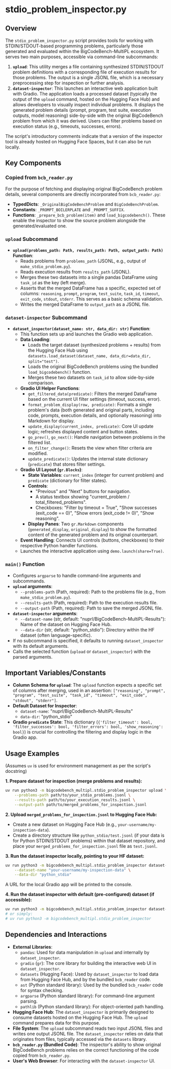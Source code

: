 # stdio_problem_inspector.py

## Overview

The `stdio_problem_inspector.py` script provides tools for working with STDIN/STDOUT-based programming problems, particularly those generated and evaluated within the BigCodeBench-MultiPL ecosystem. It serves two main purposes, accessible via command-line subcommands:

1.  **`upload`**: This utility merges a file containing synthesized STDIN/STDOUT problem definitions with a corresponding file of execution results for those problems. The output is a single JSONL file, which is a necessary preprocessing step for inspection or further analysis.
2.  **`dataset-inspector`**: This launches an interactive web application built with Gradio. The application loads a processed dataset (typically the output of the `upload` command, hosted on the Hugging Face Hub) and allows developers to visually inspect individual problems. It displays the generated problem details (prompt, program, test suite, execution outputs, model reasoning) side-by-side with the original BigCodeBench problem from which it was derived. Users can filter problems based on execution status (e.g., timeouts, successes, errors).

The script's introductory comments indicate that a version of the inspector tool is already hosted on Hugging Face Spaces, but it can also be run locally.

## Key Components

### Copied from `bcb_reader.py`

For the purpose of fetching and displaying original BigCodeBench problem details, several components are directly incorporated from `bcb_reader.py`:
-   **TypedDicts**: `_OriginalBigCodeBenchProblem` and `BigCodeBenchProblem`.
-   **Constants**: `_PROMPT_BOILERPLATE` and `_PROMPT_SUFFIX`.
-   **Functions**: `_prepare_bcb_problem(item)` and `load_bigcodebench()`.
These enable the inspector to show the source problem alongside the generated/evaluated one.

### `upload` Subcommand

-   **`upload(problems_path: Path, results_path: Path, output_path: Path)` Function**:
    -   Reads problems from `problems_path` (JSONL, e.g., output of `make_stdio_problem.py`).
    -   Reads execution results from `results_path` (JSONL).
    -   Merges these two datasets into a single pandas DataFrame using `task_id` as the key (left merge).
    -   Asserts that the merged DataFrame has a specific, expected set of columns: `reasoning`, `prompt`, `program`, `test_suite`, `task_id`, `timeout`, `exit_code`, `stdout`, `stderr`. This serves as a basic schema validation.
    -   Writes the merged DataFrame to `output_path` as a JSONL file.

### `dataset-inspector` Subcommand

-   **`dataset_inspector(dataset_name: str, data_dir: str)` Function**:
    -   This function sets up and launches the Gradio web application.
    -   **Data Loading**:
        -   Loads the target dataset (synthesized problems + results) from the Hugging Face Hub using `datasets.load_dataset(dataset_name, data_dir=data_dir, split="test")`.
        -   Loads the original BigCodeBench problems using the bundled `load_bigcodebench()` function.
        -   Merges these two datasets on `task_id` to allow side-by-side comparison.
    -   **Gradio UI Helper Functions**:
        -   `get_filtered_data(predicate)`: Filters the merged DataFrame based on the current UI filter settings (timeout, success, error).
        -   `format_problem_display(row, predicate)`: Formats a single problem's data (both generated and original parts, including code, prompts, execution details, and optionally reasoning) into Markdown for display.
        -   `update_display(current_index, predicate)`: Core UI update logic; refreshes displayed content and button states.
        -   `go_prev()`, `go_next()`: Handle navigation between problems in the filtered list.
        -   `on_filter_change()`: Resets the view when filter criteria are modified.
        -   `update_predicate()`: Updates the internal state dictionary (`predicate`) that stores filter settings.
    -   **Gradio UI Layout (`gr.Blocks`)**:
        -   **State Variables**: `current_index` (integer for current problem) and `predicate` (dictionary for filter states).
        -   **Controls**:
            -   "Previous" and "Next" buttons for navigation.
            -   A status textbox showing "current_problem / total_filtered_problems".
            -   Checkboxes: "Filter by timeout = True", "Show successes (exit_code == 0)", "Show errors (exit_code != 0)", "Show reasoning".
        -   **Display Panes**: Two `gr.Markdown` components (`generated_display`, `original_display`) to show the formatted content of the generated problem and its original counterpart.
    -   **Event Handling**: Connects UI controls (buttons, checkboxes) to their respective Python handler functions.
    -   Launches the interactive application using `demo.launch(share=True)`.

### `main()` Function

-   Configures `argparse` to handle command-line arguments and subcommands.
-   **`upload` arguments**:
    -   `--problems-path` (Path, required): Path to the problems file (e.g., from `make_stdio_problem.py`).
    -   `--results-path` (Path, required): Path to the execution results file.
    -   `--output-path` (Path, required): Path to save the merged JSONL file.
-   **`dataset-inspector` arguments**:
    -   `--dataset-name` (str, default: "nuprl/BigCodeBench-MultiPL-Results"): Name of the dataset on Hugging Face Hub.
    -   `--data-dir` (str, default: "python_stdio"): Directory within the HF dataset (often language-specific).
-   If no subcommand is specified, it defaults to running `dataset_inspector` with its default arguments.
-   Calls the selected function (`upload` or `dataset_inspector`) with the parsed arguments.

## Important Variables/Constants

-   **Column Schema for `upload`**: The `upload` function expects a specific set of columns after merging, used in an assertion: `["reasoning", "prompt", "program", "test_suite", "task_id", "timeout", "exit_code", "stdout", "stderr"]`.
-   **Default Dataset for Inspector**:
    -   `dataset-name`: "nuprl/BigCodeBench-MultiPL-Results"
    -   `data-dir`: "python_stdio"
-   **Gradio `predicate` State**: This dictionary (`{'filter_timeout': bool, 'filter_successes': bool, 'filter_errors': bool, 'show_reasoning': bool}`) is crucial for controlling the filtering and display logic in the Gradio app.

## Usage Examples

(Assumes `uv` is used for environment management as per the script's docstring)

**1. Prepare dataset for inspection (merge problems and results):**
```bash
uv run python3 -m bigcodebench_multipl.stdio_problem_inspector upload \
    --problems-path path/to/your_stdio_problems.jsonl \
    --results-path path/to/your_execution_results.jsonl \
    --output-path path/to/merged_problems_for_inspection.jsonl
```

**2. Upload `merged_problems_for_inspection.jsonl` to Hugging Face Hub:**
   - Create a new dataset on Hugging Face Hub (e.g., `your-username/my-inspection-data`).
   - Create a directory structure like `python_stdio/test.jsonl` (if your data is for Python STDIN/STDOUT problems) within that dataset repository, and place your `merged_problems_for_inspection.jsonl` file as `test.jsonl`.

**3. Run the dataset inspector locally, pointing to your HF dataset:**
```bash
uv run python3 -m bigcodebench_multipl.stdio_problem_inspector dataset-inspector \
    --dataset-name "your-username/my-inspection-data" \
    --data-dir "python_stdio"
```
A URL for the local Gradio app will be printed to the console.

**4. Run the dataset inspector with default (pre-configured) dataset (if accessible):**
```bash
uv run python3 -m bigcodebench_multipl.stdio_problem_inspector dataset-inspector
# or simply:
# uv run python3 -m bigcodebench_multipl.stdio_problem_inspector
```

## Dependencies and Interactions

-   **External Libraries**:
    -   `pandas`: Used for data manipulation in `upload` and internally by `dataset_inspector`.
    -   `gradio` (`gr`): The core library for building the interactive web UI in `dataset_inspector`.
    -   `datasets` (Hugging Face): Used by `dataset_inspector` to load data from Hugging Face Hub, and by the bundled `bcb_reader` code.
    -   `ast` (Python standard library): Used by the bundled `bcb_reader` code for syntax checking.
    -   `argparse` (Python standard library): For command-line argument parsing.
    -   `pathlib` (Python standard library): For object-oriented path handling.
-   **Hugging Face Hub**: The `dataset_inspector` is primarily designed to consume datasets hosted on the Hugging Face Hub. The `upload` command prepares data for this purpose.
-   **File System**: The `upload` subcommand reads two input JSONL files and writes one output JSONL file. The `dataset_inspector` relies on data that originates from files, typically accessed via the `datasets` library.
-   **`bcb_reader.py` (Bundled Code)**: The inspector's ability to show original BigCodeBench problems relies on the correct functioning of the code copied from `bcb_reader.py`.
-   **User's Web Browser**: For interacting with the `dataset-inspector` UI.
```
